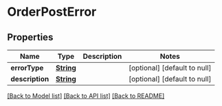 # OrderPostError

## Properties

| Name            | Type                    | Description | Notes                        |
| --------------- | ----------------------- | ----------- | ---------------------------- |
| **errorType**   | [**String**](string.md) |             | [optional] [default to null] |
| **description** | [**String**](string.md) |             | [optional] [default to null] |

[[Back to Model list]](../README.md#documentation-for-models) [[Back to API list]](../README.md#documentation-for-api-endpoints) [[Back to README]](../README.md)

